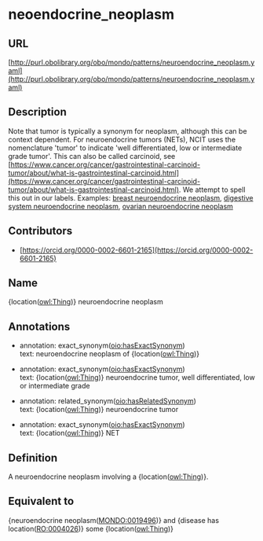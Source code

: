 # neoendocrine_neoplasm 
## URL 

[http://purl.obolibrary.org/obo/mondo/patterns/neuroendocrine_neoplasm.yaml](http://purl.obolibrary.org/obo/mondo/patterns/neuroendocrine_neoplasm.yaml)
## Description 


Note that tumor is typically a synonym for neoplasm, although this can be context dependent. For neuroendocrine tumors (NETs), NCIT uses the nomenclature 'tumor' to indicate 'well differentiated, low or intermediate grade tumor'. This can also be called carcinoid, see [https://www.cancer.org/cancer/gastrointestinal-carcinoid-tumor/about/what-is-gastrointestinal-carcinoid.html](https://www.cancer.org/cancer/gastrointestinal-carcinoid-tumor/about/what-is-gastrointestinal-carcinoid.html). We attempt to spell this out in our labels.
Examples: [breast neuroendocrine neoplasm](http://purl.obolibrary.org/obo/MONDO_0002485), [digestive system neuroendocrine neoplasm](http://purl.obolibrary.org/obo/MONDO_0024503), [ovarian neuroendocrine neoplasm](http://purl.obolibrary.org/obo/MONDO_0002481)
## Contributors 
* [https://orcid.org/0000-0002-6601-2165](https://orcid.org/0000-0002-6601-2165) 
## Name 

{location\([owl:Thing](http://www.w3.org/2002/07/owl#Thing)\)} neuroendocrine neoplasm

## Annotations 

* annotation: exact_synonym\([oio:hasExactSynonym](http://purl.obolibrary.org/obo/oio_hasExactSynonym)\)  
text: neuroendocrine neoplasm of {location\([owl:Thing](http://www.w3.org/2002/07/owl#Thing)\)}

* annotation: exact_synonym\([oio:hasExactSynonym](http://purl.obolibrary.org/obo/oio_hasExactSynonym)\)  
text: {location\([owl:Thing](http://www.w3.org/2002/07/owl#Thing)\)} neuroendocrine tumor, well differentiated, low or intermediate grade

* annotation: related_synonym\([oio:hasRelatedSynonym](http://purl.obolibrary.org/obo/oio_hasRelatedSynonym)\)  
text: {location\([owl:Thing](http://www.w3.org/2002/07/owl#Thing)\)} neuroendocrine tumor

* annotation: exact_synonym\([oio:hasExactSynonym](http://purl.obolibrary.org/obo/oio_hasExactSynonym)\)  
text: {location\([owl:Thing](http://www.w3.org/2002/07/owl#Thing)\)} NET

## Definition 

A neuroendocrine neoplasm involving a {location\([owl:Thing](http://www.w3.org/2002/07/owl#Thing)\)}.

## Equivalent to 

{neuroendocrine neoplasm\([MONDO:0019496](http://purl.obolibrary.org/obo/MONDO_0019496)\)} and {disease has location\([RO:0004026](http://purl.obolibrary.org/obo/RO_0004026)\)} some {location\([owl:Thing](http://www.w3.org/2002/07/owl#Thing)\)}

